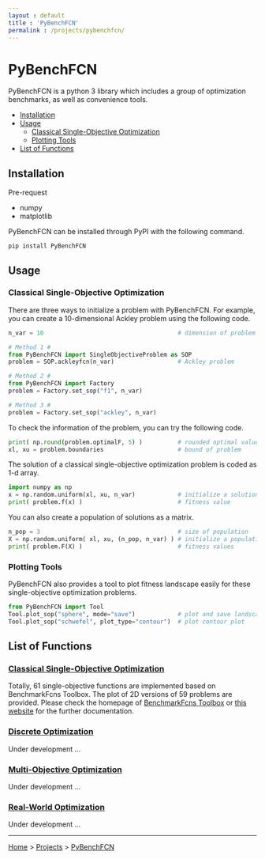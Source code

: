 ```yaml
---
layout : default
title : 'PyBenchFCN'
permalink : /projects/pybenchfcn/
---
```


# PyBenchFCN

PyBenchFCN is a python 3 library which includes a group of optimization benchmarks, as well as convenience tools.

- [Installation](#installation)
- [Usage](#usage)
  - [Classical Single-Objective Optimization](#classical-single-objective-optimization)
  - [Plotting Tools](#plotting-tools)
- [List of Functions](#list-of-functions)

## Installation

Pre-request
- numpy
- matplotlib

PyBenchFCN can be installed through PyPI with the following command.

```
pip install PyBenchFCN
```

## Usage

### Classical Single-Objective Optimization

There are three ways to initialize a problem with PyBenchFCN. For example, you can create a 10-dimensional Ackley problem using the following code.

```python
n_var = 10                                      # dimension of problem

# Method 1 #
from PyBenchFCN import SingleObjectiveProblem as SOP
problem = SOP.ackleyfcn(n_var)                  # Ackley problem

# Method 2 #
from PyBenchFCN import Factory
problem = Factory.set_sop("f1", n_var)

# Method 3 #
problem = Factory.set_sop("ackley", n_var)
```

To check the information of the problem, you can try the following code.

```python
print( np.round(problem.optimalF, 5) )          # rounded optimal value
xl, xu = problem.boundaries                     # bound of problem
```

The solution of a classical single-objective optimization problem is coded as 1-d array.

```python
import numpy as np
x = np.random.uniform(xl, xu, n_var)            # initialize a solution
print( problem.f(x) )                           # fitness value
```

You can also create a population of solutions as a matrix.

```python
n_pop = 3                                       # size of population
X = np.random.uniform( xl, xu, (n_pop, n_var) ) # initialize a population
print( problem.F(X) )                           # fitness values
```

### Plotting Tools

PyBenchFCN also provides a tool to plot fitness landscape easily for these single-objective optimization problems.

```python
from PyBenchFCN import Tool
Tool.plot_sop("sphere", mode="save")            # plot and save landscape
Tool.plot_sop("schwefel", plot_type="contour")  # plot contour plot
```

## List of Functions

### [Classical Single-Objective Optimization](/projects/pybenchfcn/single-objective-optimization/)

Totally, 61 single-objective functions are implemented based on BenchmarkFcns Toolbox. The plot of 2D versions of 59 problems are provided. Please check the homepage of <a href="http://benchmarkfcns.xyz/" target="_blank">BenchmarkFcns Toolbox</a> or [this website](/projects/pybenchfcn/single-objective-optimization/) for the further documentation.

### [Discrete Optimization](/projects/pybenchfcn/discrete-optimization/)

Under development ...

### [Multi-Objective Optimization](/projects/pybenchfcn/multi-objective-optimization/)

Under development ...

### [Real-World Optimization](/projects/pybenchfcn/real-world-optimization/)

Under development ...

---

[Home](/) > [Projects](/projects/) > [PyBenchFCN](/projects/pybenchfcn/)
